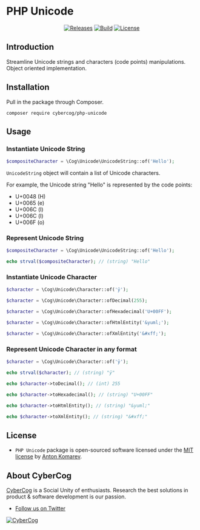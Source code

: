 # PHP Unicode

<p align="center">
<a href="https://github.com/cybercog/php-unicode/releases"><img src="https://img.shields.io/github/release/cybercog/php-unicode.svg?style=flat-square" alt="Releases"></a>
<a href="https://github.com/cybercog/php-unicode/actions/workflows/tests.yml"><img src="https://img.shields.io/github/actions/workflow/status/cybercog/php-unicode/tests.yml?style=flat-square" alt="Build"></a>
<a href="https://github.com/cybercog/php-unicode/blob/master/LICENSE"><img src="https://img.shields.io/github/license/cybercog/php-unicode.svg?style=flat-square" alt="License"></a>
</p>

## Introduction

Streamline Unicode strings and characters (code points) manipulations. Object oriented implementation.

## Installation

Pull in the package through Composer.

```shell
composer require cybercog/php-unicode
```

## Usage

### Instantiate Unicode String

```php
$compositeCharacter = \Cog\Unicode\UnicodeString::of('Hello');
```

`UnicodeString` object will contain a list of Unicode characters.

For example, the Unicode string "Hello" is represented by the code points:
- U+0048 (H)
- U+0065 (e)
- U+006C (l)
- U+006C (l)
- U+006F (o)

### Represent Unicode String

```php
$compositeCharacter = \Cog\Unicode\UnicodeString::of('Hello');

echo strval($compositeCharacter); // (string) "Hello"
```

### Instantiate Unicode Character

```php
$character = \Cog\Unicode\Character::of('ÿ');

$character = \Cog\Unicode\Character::ofDecimal(255);

$character = \Cog\Unicode\Character::ofHexadecimal('U+00FF');

$character = \Cog\Unicode\Character::ofHtmlEntity('&yuml;');

$character = \Cog\Unicode\Character::ofXmlEntity('&#xff;');
```

### Represent Unicode Character in any format

```php
$character = \Cog\Unicode\Character::of('ÿ');

echo strval($character); // (string) "ÿ"

echo $character->toDecimal(); // (int) 255

echo $character->toHexadecimal(); // (string) "U+00FF"

echo $character->toHtmlEntity(); // (string) "&yuml;"

echo $character->toXmlEntity(); // (string) "&#xff;"
```

## License

- `PHP Unicode` package is open-sourced software licensed under the [MIT license](LICENSE) by [Anton Komarev].

## About CyberCog

[CyberCog] is a Social Unity of enthusiasts. Research the best solutions in product & software development is our passion.

- [Follow us on Twitter](https://twitter.com/cybercog)

<a href="https://cybercog.su"><img src="https://cloud.githubusercontent.com/assets/1849174/18418932/e9edb390-7860-11e6-8a43-aa3fad524664.png" alt="CyberCog"></a>

[Anton Komarev]: https://komarev.com
[CyberCog]: https://cybercog.su
